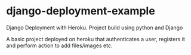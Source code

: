# django-deployment-example
Django Deployment with Heroku. 
Project build using python and Django

A basic project deployed on heroku that authenticates a user, registers it and perform action to add files/images etc.

